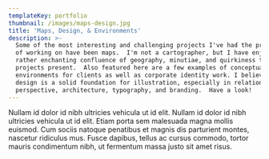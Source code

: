 ```yaml
---
templateKey: portfolio
thumbnail: /images/maps-design.jpg
title: 'Maps, Design, & Environments'
description: >-
  Some of the most interesting and challenging projects I've had the privilege
  of working on have been maps.  I'm not a cartographer, but I have enjoyed the
  rather enchanting confluence of geography, minutiae, and quirkiness that these
  projects present.  Also featured here are a few examples of conceptual
  environments for clients as well as corporate identity work. I believe good
  design is a solid foundation for illustration, especially in relation to
  perspective, architecture, typography, and branding.  Have a look!
---
```


Nullam id dolor id nibh ultricies vehicula ut id elit. Nullam id dolor id nibh ultricies vehicula ut id elit. Etiam porta sem malesuada magna mollis euismod. Cum sociis natoque penatibus et magnis dis parturient montes, nascetur ridiculus mus. Fusce dapibus, tellus ac cursus commodo, tortor mauris condimentum nibh, ut fermentum massa justo sit amet risus.
